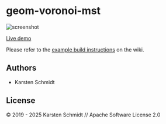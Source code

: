 # geom-voronoi-mst

![screenshot](https://raw.githubusercontent.com/thi-ng/umbrella/develop/assets/examples/geom-voronoi-mst.jpg)

[Live demo](http://demo.thi.ng/umbrella/geom-voronoi-mst/)

Please refer to the [example build instructions](https://github.com/thi-ng/umbrella/wiki/Example-build-instructions) on the wiki.

## Authors

- Karsten Schmidt

## License

&copy; 2019 - 2025 Karsten Schmidt // Apache Software License 2.0
